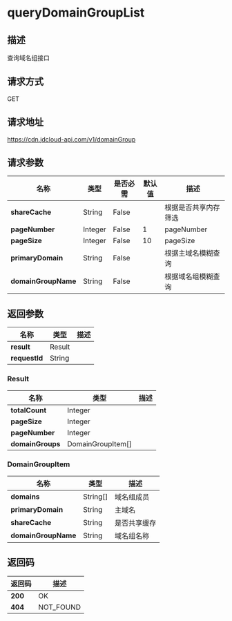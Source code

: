 # queryDomainGroupList


## 描述
查询域名组接口

## 请求方式
GET

## 请求地址
https://cdn.jdcloud-api.com/v1/domainGroup


## 请求参数
|名称|类型|是否必需|默认值|描述|
|---|---|---|---|---|
|**shareCache**|String|False| |根据是否共享内存筛选|
|**pageNumber**|Integer|False|1|pageNumber|
|**pageSize**|Integer|False|10|pageSize|
|**primaryDomain**|String|False| |根据主域名模糊查询|
|**domainGroupName**|String|False| |根据域名组模糊查询|


## 返回参数
|名称|类型|描述|
|---|---|---|
|**result**|Result| |
|**requestId**|String| |

### Result
|名称|类型|描述|
|---|---|---|
|**totalCount**|Integer| |
|**pageSize**|Integer| |
|**pageNumber**|Integer| |
|**domainGroups**|DomainGroupItem[]| |
### DomainGroupItem
|名称|类型|描述|
|---|---|---|
|**domains**|String[]|域名组成员|
|**primaryDomain**|String|主域名|
|**shareCache**|String|是否共享缓存|
|**domainGroupName**|String|域名组名称|

## 返回码
|返回码|描述|
|---|---|
|**200**|OK|
|**404**|NOT_FOUND|
